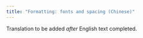 ```yaml
---
title: "Formatting: fonts and spacing (Chinese)"
---
```

Translation to be added _after_ English text completed.
